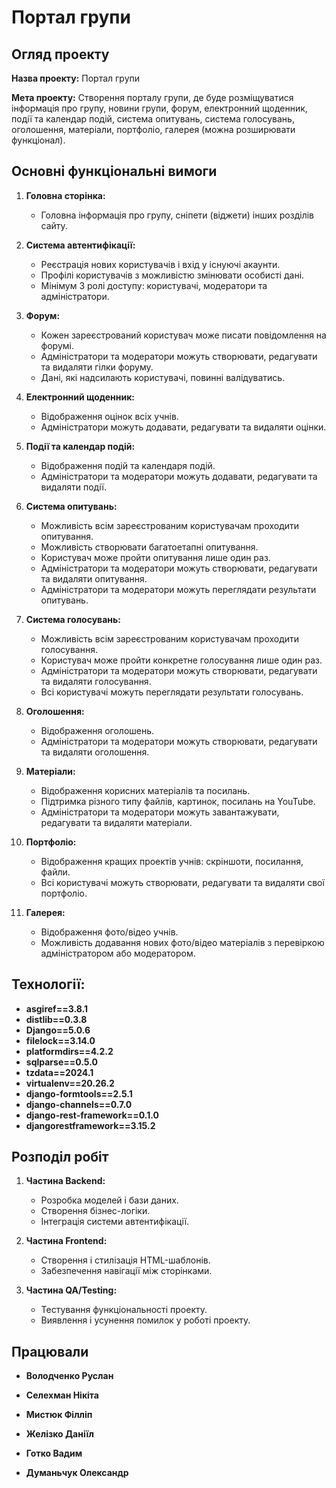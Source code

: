 # Портал групи

## Огляд проекту
**Назва проекту:** Портал групи

**Мета проекту:** 
Створення порталу групи, де буде розміщуватися інформація про групу, новини групи, форум, електронний щоденник, події та календар подій, система опитувань, система голосувань, оголошення, матеріали, портфоліо, галерея (можна розширювати функціонал).

## Основні функціональні вимоги

1. **Головна сторінка:**
    - Головна інформація про групу, сніпети (віджети) інших розділів сайту.

2. **Система автентифікації:**
    - Реєстрація нових користувачів і вхід у існуючі акаунти.
    - Профілі користувачів з можливістю змінювати особисті дані.
    - Мінімум 3 ролі доступу: користувачі, модератори та адміністратори.

3. **Форум:**
    - Кожен зареєстрований користувач може писати повідомлення на форумі.
    - Адміністратори та модератори можуть створювати, редагувати та видаляти гілки форуму.
    - Дані, які надсилають користувачі, повинні валідуватись.

4. **Електронний щоденник:**
    - Відображення оцінок всіх учнів.
    - Адміністратори можуть додавати, редагувати та видаляти оцінки.

5. **Події та календар подій:**
    - Відображення подій та календаря подій.
    - Адміністратори та модератори можуть додавати, редагувати та видаляти події.

6. **Система опитувань:**
    - Можливість всім зареєстрованим користувачам проходити опитування.
    - Можливість створювати багатоетапні опитування.
    - Користувач може пройти опитування лише один раз.
    - Адміністратори та модератори можуть створювати, редагувати та видаляти опитування.
    - Адміністратори та модератори можуть переглядати результати опитувань.

7. **Система голосувань:**
    - Можливість всім зареєстрованим користувачам проходити голосування.
    - Користувач може пройти конкретне голосування лише один раз.
    - Адміністратори та модератори можуть створювати, редагувати та видаляти голосування.
    - Всі користувачі можуть переглядати результати голосувань.

8. **Оголошення:**
    - Відображення оголошень.
    - Адміністратори та модератори можуть створювати, редагувати та видаляти оголошення.

9. **Матеріали:**
    - Відображення корисних матеріалів та посилань.
    - Підтримка різного типу файлів, картинок, посилань на YouTube.
    - Адміністратори та модератори можуть завантажувати, редагувати та видаляти матеріали.

10. **Портфоліо:**
    - Відображення кращих проектів учнів: скріншоти, посилання, файли.
    - Всі користувачі можуть створювати, редагувати та видаляти свої портфоліо.

11. **Галерея:**
    - Відображення фото/відео учнів.
    - Можливість додавання нових фото/відео матеріалів з перевіркою адміністратором або модератором.

## Технології:
- **asgiref==3.8.1**
- **distlib==0.3.8**
- **Django==5.0.6**
- **filelock==3.14.0**
- **platformdirs==4.2.2**
- **sqlparse==0.5.0**
- **tzdata==2024.1**
- **virtualenv==20.26.2**
- **django-formtools==2.5.1**
- **django-channels==0.7.0**
- **django-rest-framework==0.1.0**
- **djangorestframework==3.15.2**



## Розподіл робіт

1. **Частина Backend:**
    - Розробка моделей і бази даних.
    - Створення бізнес-логіки.
    - Інтеграція системи автентифікації.

2. **Частина Frontend:**
    - Створення і стилізація HTML-шаблонів.
    - Забезпечення навігації між сторінками.

3. **Частина QA/Testing:**
    - Тестування функціональності проекту.
    - Виявлення і усунення помилок у роботі проекту.

## Працювали

- **Володченко Руслан**

- **Селехман Нікіта**

- **Мистюк Філліп**

- **Желізко Даніїл**

- **Готко Вадим**

- **Думаньчук Олександр**
